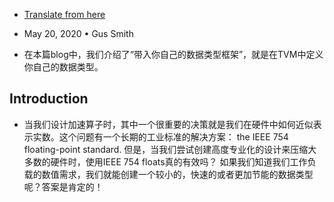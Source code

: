 - [Translate from here](https://tvm.apache.org/2020/05/20/bring-your-own-datatypes)
- May 20, 2020 • Gus Smith

- 在本篇blog中，我们介绍了“带入你自己的数据类型框架”，就是在TVM中定义你自己的数据类型。

## Introduction
- 当我们设计加速算子时，其中一个很重要的决策就是我们在硬件中如何近似表示实数。这个问题有一个长期的工业标准的解决方案： the IEEE 754 floating-point standard. 但是，当我们尝试创建高度专业化的设计来压缩大多数的硬件时，使用IEEE 754 floats真的有效吗？ 如果我们知道我们工作负载的数值需求，我们就能创建一个较小的，快速的或者更加节能的数据类型呢？答案是肯定的！
